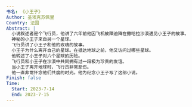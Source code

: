 ```yaml
---
书名: 《小王子》
Author: 圣埃克苏佩里
Country: 法国
Abstract: |
  小说叙述者是个飞行员，他讲了六年前他因飞机故障迫降在撒哈拉沙漠遇见小王子的故事。
  神秘的小王子来自另一个星球。
  飞行员讲了小王子和他的玫瑰的故事。
  小王子为什么离开自己的星球。在抵达地球之前，他又访问过哪些星球。
  他转述了小王子对六个星球的历险。
  飞行员和小王子在沙漠中共同拥有过一段极为珍贵的友谊。
  当小王子离开地球时，飞行员非常悲伤。
  他一直非常怀念他们共度的时光。他为纪念小王子写了这部小说。
Finish: false
Time:
  Start: 2023-7-14
  End: 2023-7-15
---
```

